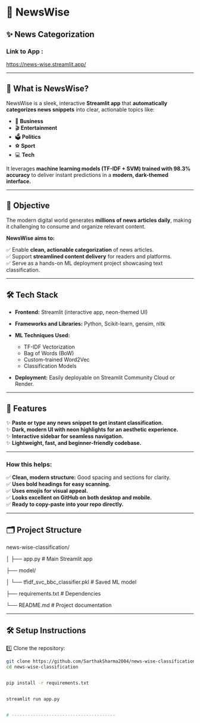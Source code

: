 # 📰 NewsWise

## ✨ News Categorization 

### Link to App :

https://news-wise.streamlit.app/

---

## 📌 **What is NewsWise?**

NewsWise is a sleek, interactive **Streamlit app** that **automatically categorizes news snippets** into clear, actionable topics like:

- 🏦 **Business**
- 🎬 **Entertainment**
- 🗳️ **Politics**
- ⚽ **Sport**
- 💻 **Tech**

It leverages **machine learning models (TF-IDF + SVM) trained with 98.3% accuracy** to deliver instant predictions in a **modern, dark-themed interface.**

---

## 🎯 **Objective**

The modern digital world generates **millions of news articles daily**, making it challenging to consume and organize relevant content.

**NewsWise aims to:**

✅ Enable **clean, actionable categorization** of news articles.  
✅ Support **streamlined content delivery** for readers and platforms.  
✅ Serve as a hands-on ML deployment project showcasing text classification.

---

## 🛠️ **Tech Stack**

- **Frontend:** Streamlit (interactive app, neon-themed UI)

- **Frameworks and Libraries:** Python, Scikit-learn, gensim, nltk

- **ML Techniques Used:** 
   - TF-IDF Vectorization
   - Bag of Words (BoW)
   - Custom-trained Word2Vec 
   - Classification Models

- **Deployment:** Easily deployable on Streamlit Community Cloud or Render.

---

## 🚀 **Features**

✨ **Paste or type any news snippet to get instant classification.**  
✨ **Dark, modern UI with neon highlights for an aesthetic experience.**  
✨ **Interactive sidebar for seamless navigation.**  
✨ **Lightweight, fast, and beginner-friendly codebase.**

---


### **How this helps:**

✅ **Clean, modern structure:** Good spacing and sections for clarity.  
✅ **Uses bold headings for easy scanning.**  
✅ **Uses emojis for visual appeal.**  
✅ **Looks excellent on GitHub on both desktop and mobile.**  
✅ **Ready to copy-paste into your repo directly.**


---


## 🗂️ **Project Structure**

news-wise-classification/

│
├── app.py # Main Streamlit app

├── model/

│ └── tfidf_svc_bbc_classifier.pkl # Saved ML model

├── requirements.txt # Dependencies

└── README.md # Project documentation


---

## 🛠️ **Setup Instructions**

1️⃣ Clone the repository:
```bash
git clone https://github.com/SarthakSharma2004/news-wise-classification.git
cd news-wise-classification


pip install -r requirements.txt


streamlit run app.py


# ---------------------------------------



